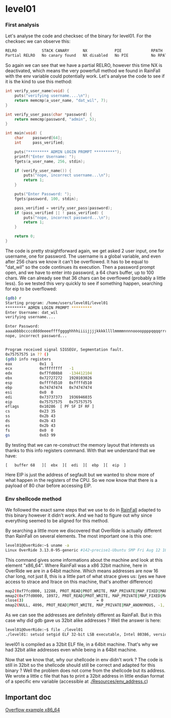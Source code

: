 # level01

### First analysis

Let's analyse the code and checksec of the binary for level01. For the checksec we can observe this:

```sh
RELRO           STACK CANARY      NX            PIE             RPATH      RUNPATH      FILE
Partial RELRO   No canary found   NX disabled   No PIE          No RPATH   No RUNPATH   /home/users/level01/level01
```

So again we can see that we have a partial RELRO, however this time NX is deactivated, which means the very powerfull method we found in RainFall with the env variable could potentially work. Let's analyse the code to see if it is the kind to use this method:

```c
int verify_user_name(void) {
    puts("verifying username....\n");
    return memcmp(a_user_name, "dat_wil", 7);
}

int verify_user_pass(char *password) {
    return memcmp(password, "admin", 5);
}

int main(void) {
    char    password[64];
    int     pass_verified;

    puts("********* ADMIN LOGIN PROMPT *********");
    printf("Enter Username: ");
    fgets(a_user_name, 256, stdin);

    if (verify_user_name()) {
        puts("nope, incorrect username...\n");
        return 1;
    }

    puts("Enter Password: ");
    fgets(password, 100, stdin);

    pass_verified = verify_user_pass(password);
    if (pass_verified || ! pass_verified) {
        puts("nope, incorrect password...\n");
        return 1;
    }

    return 0;
}
```

The code is pretty straightforward again, we get asked 2 user input, one for username, one for password. The username is a global variable, and even after 256 chars we know it can't be overflowed. It has to be equal to "dat_wil" so the code continues its execution. Then a password prompt open, and we have to enter into password, a 64 chars buffer, up to 100 chars. We can already see that 36 chars can be overflowed (probably a little less). So we tested this very quickly to see if something happen, searching for eip to be overflowed:

```sh
(gdb) r
Starting program: /home/users/level01/level01 
********* ADMIN LOGIN PROMPT *********
Enter Username: dat_wil
verifying username....

Enter Password: 
aaaabbbbccccddddeeeeffffgggghhhhiiiijjjjkkkkllllmmmmnnnnooooppppqqqqrrrrssssttttuuuuvvvvwwwwxxxxyyyyzzzz
nope, incorrect password...


Program received signal SIGSEGV, Segmentation fault.
0x75757575 in ?? ()
(gdb) info registers
eax            0x1	1
ecx            0xffffffff	-1
edx            0xf7fd08b8	-134412104
ebx            0x72727272	1920103026
esp            0xffffd510	0xffffd510
ebp            0x74747474	0x74747474
esi            0x0	0
edi            0x73737373	1936946035
eip            0x75757575	0x75757575
eflags         0x10286	[ PF SF IF RF ]
cs             0x23	35
ss             0x2b	43
ds             0x2b	43
es             0x2b	43
fs             0x0	0
gs             0x63	99
```

By testing that we can re-construct the memory layout that interests us thanks to this info registers command. With that we understand that we have:

```
[   buffer 68   ][  ebx  ][  edi  ][  ebp  ][  eip  ]
```

Here EIP is just the address of segfault but we wanted to show more of what happen in the registers of the CPU. So we now know that there is a payload of 80 char before accessing EIP.

### Env shellcode method

We followed the exact same steps that we use to do in [RainFall](https://github.com/kbarbry/RainFall/blob/main/~bonus2/walkthrough.md) adapted to this binary however it didn't work. And we had to figure out why since everything seemed to be aligned for this method.

By searching a little more we discovered that OverRide is actually different than RainFall on several elements. The most important one is this one:

```sh
level01@OverRide:~$ uname -a
Linux OverRide 3.13.0-95-generic #142~precise1-Ubuntu SMP Fri Aug 12 18:20:15 UTC 2016 x86_64 x86_64 x86_64 GNU/Linux
```

This command gives some informations about the machine and look at this element "x86_64". Where RainFall was a x86 32bit machine, here in OverRide we are in a 64bit machine. Which means addresses are now 16 char long, not just 8, this is a little part of what strace gives us: (yes we have access to strace and ltrace on this machine, that's another difference)

```sh
map2(0xf7fcd000, 12288, PROT_READ|PROT_WRITE, MAP_PRIVATE|MAP_FIXED|MAP_DENYWRITE, 3, 0x1a0) = 0xfffffffff7fcd000
mmap2(0xf7fd0000, 10972, PROT_READ|PROT_WRITE, MAP_PRIVATE|MAP_FIXED|MAP_ANONYMOUS, -1, 0) = 0xfffffffff7fd0000
close(3)                                = 0
mmap2(NULL, 4096, PROT_READ|PROT_WRITE, MAP_PRIVATE|MAP_ANONYMOUS, -1, 0) = 0xfffffffff7e2b000
```

As we can see the addresses are definitely different as RainFall. But in this case why did gdb gave us 32bit alike addresses ? Well the answer is here:

```sh
level01@OverRide:~$ file ./level01 
./level01: setuid setgid ELF 32-bit LSB executable, Intel 80386, version 1 (SYSV), dynamically linked (uses shared libs), for GNU/Linux 2.6.24, BuildID[sha1]=0x923fd646950abba3d31df70cad30a6a5ab5760e8, not stripped
```

level01 is compiled as a 32bit ELF file, in a 64bit machine. That's why we had 32bit alike addresses even while being in a 64bit machine.

Now that we know that, why our shellcode in env didn't work ? The code is still in 32bit so the shellcode should still be correct and adapted for this binary ? Well the problem does not come from the shellcode but its address. We wrote a little c file that has to print a 32bit address in little endian format of a specific env variable (accessible at .[/Resources/env_address.c](https://github.com/kbarbry/OverRide/blob/main/level01/Resources/env_address.c))

## Important doc

[Overflow example x86_64](https://www.ired.team/offensive-security/code-injection-process-injection/binary-exploitation/64-bit-stack-based-buffer-overflow)